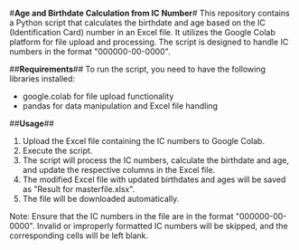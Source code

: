 #**Age and Birthdate Calculation from IC Number**#
This repository contains a Python script that calculates the birthdate and age based on the IC (Identification Card) number in an Excel file. It utilizes the Google Colab platform for file upload and processing. The script is designed to handle IC numbers in the format "000000-00-0000".

##**Requirements**##
To run the script, you need to have the following libraries installed:

- google.colab for file upload functionality
- pandas for data manipulation and Excel file handling

##**Usage**##
1. Upload the Excel file containing the IC numbers to Google Colab.
2. Execute the script.
3. The script will process the IC numbers, calculate the birthdate and age, and update the respective columns in the Excel file.
4. The modified Excel file with updated birthdates and ages will be saved as "Result for masterfile.xlsx".
5. The file will be downloaded automatically.

Note: Ensure that the IC numbers in the file are in the format "000000-00-0000". Invalid or improperly formatted IC numbers will be skipped, and the corresponding cells will be left blank.
